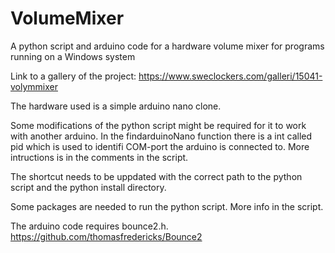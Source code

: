 # VolumeMixer
A python script and arduino code for a hardware volume mixer for programs running on a Windows system

Link to a gallery of the project: https://www.sweclockers.com/galleri/15041-volymmixer

The hardware used is a simple arduino nano clone. 

Some modifications of the python script might be required for it to work with another arduino. In the findarduinoNano function there is a int called pid which is used to identifi COM-port the arduino is connected to. More intructions is in the comments in the script.

The shortcut needs to be uppdated with the correct path to the python script and the python install directory.

Some packages are needed to run the python script. More info in the script.

The arduino code requires bounce2.h. https://github.com/thomasfredericks/Bounce2


